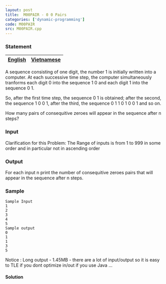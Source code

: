 ```yaml
---
layout: post
title:  M00PAIR - 0 0 Pairs
categories: ['dynamic-programming']
code: M00PAIR
src: M00PAIR.cpp
---
```


### **Statement**

[English](/problems/M00PAIR/en/) | [Vietnamese](/problems/M00PAIR/vn/)  
---|---  
  
A sequence consisting of one digit, the number 1 is initially written into a
computer. At each successive time step, the computer simultaneously tranforms
each digit 0 into the sequence 1 0 and each digit 1 into the sequence 0 1.

So, after the first time step, the sequence 0 1 is obtained; after the second,
the sequence 1 0 0 1, after the third, the sequence 0 1 1 0 1 0 0 1 and so on.

How many pairs of consequitive zeroes will appear in the sequence after n
steps?

### Input

Clarification for this Problem: The Range of inputs is from 1 to 999 in some
order and in particular not in ascending order

### Output

For each input n print the number of consequitive zeroes pairs that will
appear in the sequence after n steps.

### Sample

    
    
    Sample Input   
    1  
    2   
    3   
    4  
    5   
    Sample output   
    0  
    1   
    1  
    3  
    5  
     

Notice : Long output - 1.45MB \- there are a lot of input/output so it is
easy to TLE if you dont optimize in/out if you use Java ...



#### **Solution**



